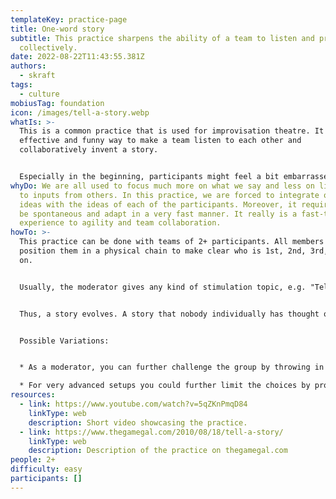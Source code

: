 ```yaml
---
templateKey: practice-page
title: One-word story
subtitle: This practice sharpens the ability of a team to listen and progress
  collectively.
date: 2022-08-22T11:43:55.381Z
authors:
  - skraft
tags:
  - culture
mobiusTag: foundation
icon: /images/tell-a-story.webp
whatIs: >-
  This is a common practice that is used for improvisation theatre. It is an
  effective and funny way to make a team listen to each other and
  collaboratively invent a story.


  Especially in the beginning, participants might feel a bit embarrassed and overwhelmed. But this is part of the learning experience and usually serves very well as an ice-breaker and creates lots of laughter.
whyDo: We are all used to focus much more on what we say and less on listening
  to inputs from others. In this practice, we are forced to integrate our own
  ideas with the ideas of each of the participants. Moreover, it requires us to
  be spontaneous and adapt in a very fast manner. It really is a fast-track
  experience to agility and team collaboration.
howTo: >-
  This practice can be done with teams of 2+ participants. All members should
  position them in a physical chain to make clear who is 1st, 2nd, 3rd, and so
  on.


  Usually, the moderator gives any kind of stimulation topic, e.g. "Tell a story about your most crazy adventure" or "Tell a story about your biggest fail". Then the 1st person starts with one word, the second one has to add a fitting word, then the 3rd one and this goes around. 


  Thus, a story evolves. A story that nobody individually has thought of. A story that is born from the **collaboration of the team.**


  Possible Variations:


  * As a moderator, you can further challenge the group by throwing in totally absurd words

  * For very advanced setups you could further limit the choices by prohibiting words with a letter.
resources:
  - link: https://www.youtube.com/watch?v=5qZKnPmqD84
    linkType: web
    description: Short video showcasing the practice.
  - link: https://www.thegamegal.com/2010/08/18/tell-a-story/
    linkType: web
    description: Description of the practice on thegamegal.com
people: 2+
difficulty: easy
participants: []
---
```

